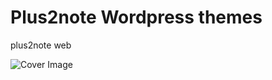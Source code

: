 # Plus2note Wordpress themes

plus2note web

![Cover Image](/wp-content/themes/plus2note/screenshot.png)

